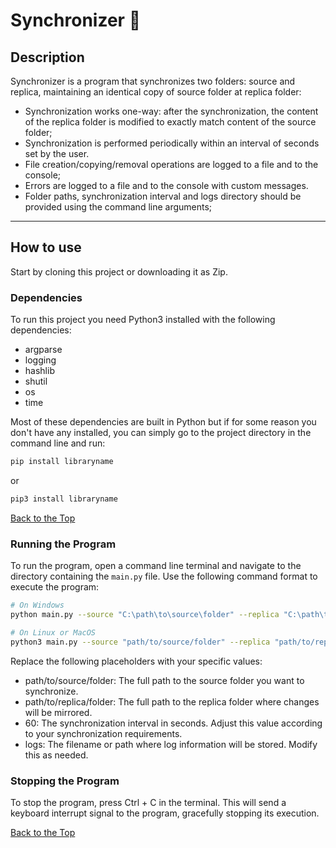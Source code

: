 # Synchronizer 📁
<p id="top"></p>

## Description
Synchronizer is a program that synchronizes two folders: source and replica, maintaining an identical copy of source folder at replica folder:

- Synchronization works one-way: after the synchronization, the content of the
replica folder is modified to exactly match content of the source
folder;
- Synchronization is performed periodically within an interval of seconds set by the user.
- File creation/copying/removal operations are logged to a file and to the
console;
- Errors are logged to a file and to the console with custom messages.
- Folder paths, synchronization interval and logs directory should be provided
using the command line arguments;


------------------------------------------------------------------
## How to use
Start by cloning this project or downloading it as Zip.

### Dependencies

To run this project you need Python3 installed with the following dependencies: 

 - argparse
 - logging
 - hashlib
 - shutil
 - os
 - time

Most of these dependencies are built in Python but if for some reason you don't have any installed, you can simply go to the project directory in the command line and run:

```bash
pip install libraryname
```
or
```bash
pip3 install libraryname
```
[Back to the Top](#top)
### Running the Program

To run the program, open a command line terminal and navigate to the directory containing the `main.py` file. Use the following command format to execute the program:

```bash
# On Windows
python main.py --source "C:\path\to\source\folder" --replica "C:\path\to\replica\folder" --interval 30 --log_folder "logs"
```
```bash
# On Linux or MacOS
python3 main.py --source "path/to/source/folder" --replica "path/to/replica/folder" --interval 30 --log_folder"logs"
```
Replace the following placeholders with your specific values:

- path/to/source/folder: The full path to the source folder you want to synchronize.
- path/to/replica/folder: The full path to the replica folder where changes will be mirrored.
- 60: The synchronization interval in seconds. Adjust this value according to your synchronization requirements.
- logs: The filename or path where log information will be stored. Modify this as needed.

### Stopping the Program
To stop the program, press Ctrl + C in the terminal. This will send a keyboard interrupt signal to the program, gracefully stopping its execution.

[Back to the Top](#top)